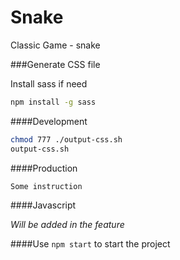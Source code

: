 # Snake
Classic Game - snake

###Generate CSS file 

Install sass if need

```bash
npm install -g sass

```

####Development

```bash
chmod 777 ./output-css.sh
output-css.sh
```

####Production

```bash
Some instruction

```

####Javascript

_Will be added in the feature_

####Use `npm start` to start the project 

